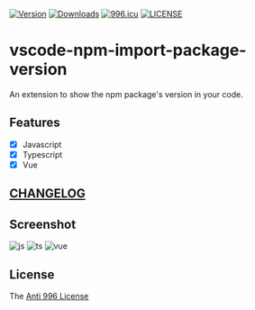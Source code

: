 [![Version](https://vsmarketplacebadge.apphb.com/version/axetroy.vscode-npm-import-package-version.svg)](https://marketplace.visualstudio.com/items?itemName=axetroy.vscode-npm-import-package-version)
[![Downloads](https://vsmarketplacebadge.apphb.com/downloads/axetroy.vscode-npm-import-package-version.svg)](https://marketplace.visualstudio.com/items?itemName=axetroy.vscode-npm-import-package-version)
[![996.icu](https://img.shields.io/badge/link-996.icu-red.svg)](https://996.icu)
[![LICENSE](https://img.shields.io/badge/license-Anti%20996-blue.svg)](https://github.com/996icu/996.ICU/blob/master/LICENSE)

# vscode-npm-import-package-version

An extension to show the npm package's version in your code.

## Features

- [x] Javascript
- [x] Typescript
- [x] Vue

## [CHANGELOG](https://github.com/axetroy/vscode-npm-import-package-version/blob/master/CHANGELOG.md)

## Screenshot

![js](https://github.com/axetroy/vscode-npm-import-package-version/raw/master/screenshot/js.png)
![ts](https://github.com/axetroy/vscode-npm-import-package-version/raw/master/screenshot/ts.png)
![vue](https://github.com/axetroy/vscode-npm-import-package-version/raw/master/screenshot/vue.png)

## License

The [Anti 996 License](https://github.com/axetroy/vscode-npm-import-package-version/blob/master/LICENSE)
